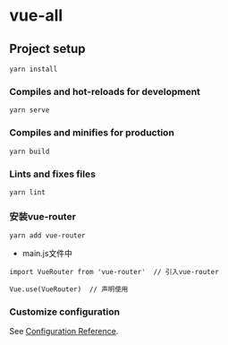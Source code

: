 # vue-all

## Project setup
```
yarn install
```

### Compiles and hot-reloads for development
```
yarn serve
```

### Compiles and minifies for production
```
yarn build
```

### Lints and fixes files
```
yarn lint
```

### 安装vue-router
```
yarn add vue-router
```
+ main.js文件中
```
import VueRouter from 'vue-router'  // 引入vue-router

Vue.use(VueRouter)  // 声明使用
```

### Customize configuration
See [Configuration Reference](https://cli.vuejs.org/config/).
